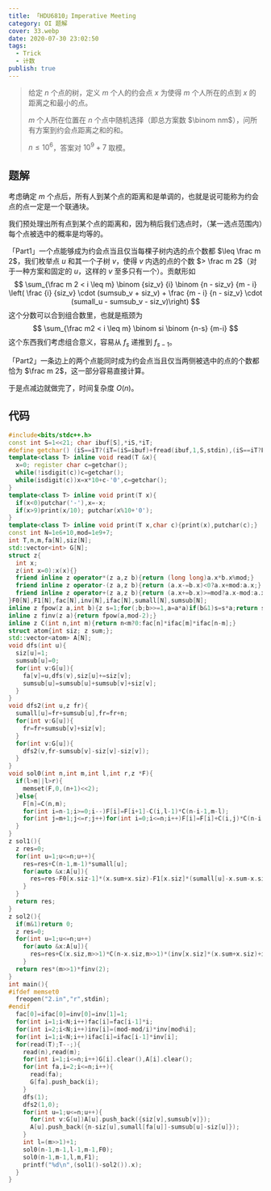 ```yaml
---
title: 「HDU6810」Imperative Meeting
category: OI 题解
cover: 33.webp
date: 2020-07-30 23:02:50
tags:
  - Trick
  - 计数
publish: true
---
```


> 给定 $n$ 个点的树，定义 $m$ 个人的约会点 $x$ 为使得 $m$ 个人所在的点到 $x$ 的距离之和最小的点。
> 
> $m$ 个人所在位置在 $n$ 个点中随机选择（即总方案数 $\binom nm$），问所有方案到约会点距离之和的和。
> 
> $n \leq 10^6$，答案对 $10^9 + 7$ 取模。

<!-- more -->

## 题解

考虑确定 $m$ 个点后，所有人到某个点的距离和是单调的，也就是说可能称为约会点的点一定是一个联通块。

我们预处理出所有点到某个点的距离和，因为稍后我们选点时，（某一选点范围内）每个点被选中的概率是均等的。

「Part1」一个点能够成为约会点当且仅当每棵子树内选的点个数都 $\leq \frac m 2$，我们枚举点 $u$ 和其一个子树 $v$，使得 $v$ 内选的点的个数 $> \frac m 2$（对于一种方案和固定的 $u$，这样的 $v$ 至多只有一个）。贡献形如
$$
\sum_{\frac m 2 < i \leq m} \binom {siz_v} {i} \binom {n - siz_v} {m - i} \left( \frac {i} {siz_v} \cdot (sumsub_v + siz_v) + \frac {m - i} {n - siz_v} \cdot (sumall_u - sumsub_v - siz_v)\right)
$$
这个分数可以合到组合数里，也就是瓶颈为
$$
\sum_{\frac m2 < i \leq m} \binom si \binom {n-s} {m-i}
$$
这个东西我们考虑组合意义，容易从 $f_s$ 递推到 $f_{s-1}$。

「Part2」一条边上的两个点能同时成为约会点当且仅当两侧被选中的点的个数都恰为 $\frac m 2$，这一部分容易直接计算。

于是点减边就做完了，时间复杂度 $O(n)$。

## 代码

```cpp
#include<bits/stdc++.h>
const int S=1<<21; char ibuf[S],*iS,*iT;
#define getchar() (iS==iT?(iT=(iS=ibuf)+fread(ibuf,1,S,stdin),(iS==iT?EOF:*iS++)):*iS++)
template<class T> inline void read(T &x){
  x=0; register char c=getchar();
  while(!isdigit(c))c=getchar();
  while(isdigit(c))x=x*10+c-'0',c=getchar();
}
template<class T> inline void print(T x){
  if(x<0)putchar('-'),x=-x;
  if(x>9)print(x/10); putchar(x%10+'0');
}
template<class T> inline void print(T x,char c){print(x),putchar(c);}
const int N=1e6+10,mod=1e9+7;
int T,n,m,fa[N],siz[N];
std::vector<int> G[N];
struct z{
  int x;
  z(int x=0):x(x){}
  friend inline z operator*(z a,z b){return (long long)a.x*b.x%mod;}
  friend inline z operator-(z a,z b){return (a.x-=b.x)<0?a.x+mod:a.x;}
  friend inline z operator+(z a,z b){return (a.x+=b.x)>=mod?a.x-mod:a.x;}
}F0[N],F1[N],fac[N],inv[N],ifac[N],sumall[N],sumsub[N];
inline z fpow(z a,int b){z s=1;for(;b;b>>=1,a=a*a)if(b&1)s=s*a;return s;}
inline z finv(z a){return fpow(a,mod-2);}
inline z C(int n,int m){return n<m?0:fac[n]*ifac[m]*ifac[n-m];}
struct atom{int siz; z sum;};
std::vector<atom> A[N];
void dfs(int u){
  siz[u]=1;
  sumsub[u]=0;
  for(int v:G[u]){
    fa[v]=u,dfs(v),siz[u]+=siz[v];
    sumsub[u]=sumsub[u]+sumsub[v]+siz[v];
  }
}
void dfs2(int u,z fr){
  sumall[u]=fr+sumsub[u],fr=fr+n;
  for(int v:G[u]){
    fr=fr+sumsub[v]+siz[v];
  }
  for(int v:G[u]){
    dfs2(v,fr-sumsub[v]-siz[v]-siz[v]);
  }
}
void sol0(int n,int m,int l,int r,z *F){
  if(l>m||l>r){
    memset(F,0,(n+1)<<2);
  }else{
    F[n]=C(n,m);
    for(int i=n-1;i>=0;i--)F[i]=F[i+1]-C(i,l-1)*C(n-i-1,m-l);
    for(int j=m+1;j<=r;j++)for(int i=0;i<=n;i++)F[i]=F[i]+C(i,j)*C(n-i,m-j);
  }
}
z sol1(){
  z res=0;
  for(int u=1;u<=n;u++){
    res=res+C(n-1,m-1)*sumall[u];
    for(auto &x:A[u]){
      res=res-F0[x.siz-1]*(x.sum+x.siz)-F1[x.siz]*(sumall[u]-x.sum-x.siz);
    }
  }
  return res;
}
z sol2(){
  if(m&1)return 0;
  z res=0;
  for(int u=1;u<=n;u++)
    for(auto &x:A[u]){
      res=res+C(x.siz,m>>1)*C(n-x.siz,m>>1)*(inv[x.siz]*(x.sum+x.siz)+inv[n-x.siz]*(sumall[u]-x.sum-x.siz));
    }
  return res*(m>>1)*finv(2);
}
int main(){
#ifdef memset0
  freopen("2.in","r",stdin);
#endif
  fac[0]=ifac[0]=inv[0]=inv[1]=1;
  for(int i=1;i<N;i++)fac[i]=fac[i-1]*i;
  for(int i=2;i<N;i++)inv[i]=(mod-mod/i)*inv[mod%i];
  for(int i=1;i<N;i++)ifac[i]=ifac[i-1]*inv[i];
  for(read(T);T--;){
    read(n),read(m);
    for(int i=1;i<=n;i++)G[i].clear(),A[i].clear();
    for(int fa,i=2;i<=n;i++){
      read(fa);
      G[fa].push_back(i);
    }
    dfs(1);
    dfs2(1,0);
    for(int u=1;u<=n;u++){
      for(int v:G[u])A[u].push_back({siz[v],sumsub[v]});
      A[u].push_back({n-siz[u],sumall[fa[u]]-sumsub[u]-siz[u]});
    }
    int l=(m>>1)+1;
    sol0(n-1,m-1,l-1,m-1,F0);
    sol0(n-1,m-1,l,m,F1);
    printf("%d\n",(sol1()-sol2()).x);
  }
}
```